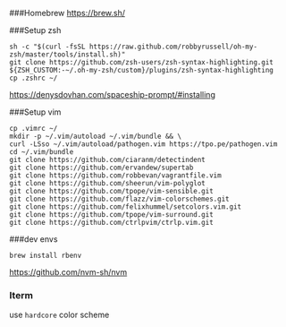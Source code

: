 ###Homebrew
https://brew.sh/

###Setup zsh
```
sh -c "$(curl -fsSL https://raw.github.com/robbyrussell/oh-my-zsh/master/tools/install.sh)"
git clone https://github.com/zsh-users/zsh-syntax-highlighting.git ${ZSH_CUSTOM:-~/.oh-my-zsh/custom}/plugins/zsh-syntax-highlighting
cp .zshrc ~/
```
https://denysdovhan.com/spaceship-prompt/#installing

###Setup vim

```
cp .vimrc ~/
mkdir -p ~/.vim/autoload ~/.vim/bundle && \
curl -LSso ~/.vim/autoload/pathogen.vim https://tpo.pe/pathogen.vim
cd ~/.vim/bundle
git clone https://github.com/ciaranm/detectindent
git clone https://github.com/ervandew/supertab
git clone https://github.com/robbevan/vagrantfile.vim
git clone https://github.com/sheerun/vim-polyglot
git clone https://github.com/tpope/vim-sensible.git
git clone https://github.com/flazz/vim-colorschemes.git 
git clone https://github.com/felixhummel/setcolors.vim.git
git clone https://github.com/tpope/vim-surround.git
git clone https://github.com/ctrlpvim/ctrlp.vim.git
```

###dev envs
```
brew install rbenv
```
https://github.com/nvm-sh/nvm


### Iterm
use `hardcore` color scheme

